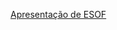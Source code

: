 
[Apresentação de ESOF](https://docs.google.com/presentation/d/1sQeMGp37ycLTnNIsC6f2AtcxShgFnUQHGvYTr7VfIx4/edit?usp=sharing)
